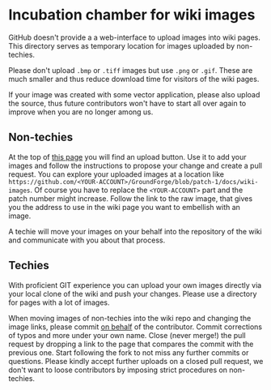 Incubation chamber for wiki images
==================================

GitHub doesn't provide a a web-interface to upload images into wiki pages.
This directory serves as temporary location for images uploaded by non-techies.

Please don't upload `.bmp` or `.tiff` images but use `.png` or `.gif`.
These are much smaller and thus reduce download time for visitors of the wiki pages.

If your image was created with some vector application, please also upload the source,
thus future contributors won't have to start all over again to improve when you are no longer among us.


Non-techies
-----------

At the top of [this page] you will find an upload button.
Use it to add your images and follow the instructions to
propose your change and create a pull request.
You can explore your uploaded images at a location like
`https://github.com/<YOUR-ACCOUNT>/GroundForge/blob/patch-1/docs/wiki-images`.
Of course you have to replace the `<YOUR-ACCOUNT>` part and the patch number might increase.
Follow the link to the raw image, that gives you the address to use in the
wiki page you want to embellish with an image.

A techie will move your images on your behalf into the repository of the wiki
and communicate with you about that process.


Techies
-------

With proficient GIT experience you can upload your own images directly
via your local clone of the wiki and push your changes.
Please use a directory for pages with a lot of images.

When moving images of non-techies into the wiki repo and changing the image links,
please commit [on behalf] of the contributor.
Commit corrections of typos and more under your own name.
Close (never merge!) the pull request by dropping a link to the page that compares the commit with the previous one.
Start following the fork to not miss any further commits or questions.
Please kindly accept further uploads on a closed pull request,
we don't want to loose contributors by imposing strict procedures on non-techies.

[this page]: https://github.com/d-bl/GroundForge/tree/master/wiki-images
[on behalf]: https://stackoverflow.com/questions/18750808/difference-between-author-and-committer-in-git